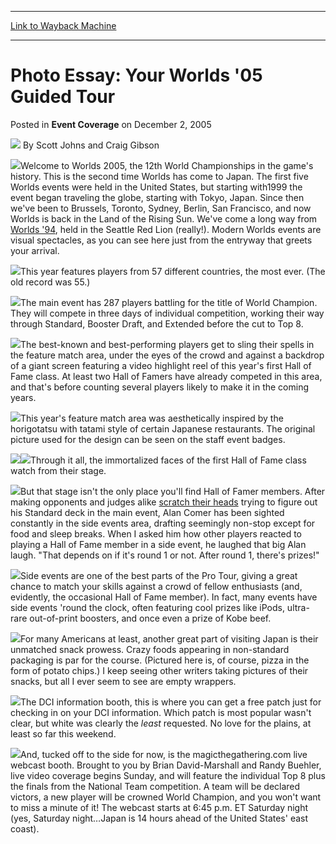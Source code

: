 
---
[Link to Wayback Machine](https://web.archive.org/web/20161008053853/http://magic.wizards.com/en/articles/archive/event-coverage/photo-essay-your-worlds-05-guided-tour-2005-12-02)

[_metadata_:author]:- "Scott Johns and Craig Gibson"
[_metadata_:generator]:- "Drupal 7 (http://drupal.org)"
[_metadata_:node]:- "588776"
[_metadata_:publish_date]:- "2005-12-02"
[_metadata_:source]:- "div-main-content"
[_metadata_:title]:- "Photo Essay: Your Worlds '05 Guided Tour"
[_metadata_:wayback_capture_timestamp]:- "2016-10-08 05:38:53"
[_metadata_:wayback_raw_url]:- "https://web.archive.org/web/20161008053853id_/http://magic.wizards.com/en/articles/archive/event-coverage/photo-essay-your-worlds-05-guided-tour-2005-12-02"
[_metadata_:wayback_url]:- "http://magic.wizards.com/en/articles/archive/event-coverage/photo-essay-your-worlds-05-guided-tour-2005-12-02"
---


Photo Essay: Your Worlds '05 Guided Tour
========================================



 Posted in **Event Coverage**
 on December 2, 2005 






![](https://media.magic.wizards.com/styles/auth_small/public/generic-avatar-150_119.png)
By Scott Johns and Craig Gibson











![](https://media.magic.wizards.com/image_legacy_migration/sideboard/images/worlds05/day2e.jpg)Welcome to Worlds 2005, the 12th World Championships in the game's history. This is the second time Worlds has come to Japan. The first five Worlds events were held in the United States, but starting with1999 the event began traveling the globe, starting with Tokyo, Japan. Since then we've been to Brussels, Toronto, Sydney, Berlin, San Francisco, and now Worlds is back in the Land of the Rising Sun. We've come a long way from [Worlds '94](http://archive.wizards.com/Magic/Magazine/Article.aspx?x=mtgcom/feature/226), held in the Seattle Red Lion (really!). Modern Worlds events are visual spectacles, as you can see here just from the entryway that greets your arrival.


![](https://media.magic.wizards.com/image_legacy_migration/sideboard/images/worlds05/pe_flags.jpg)This year features players from 57 different countries, the most ever. (The old record was 55.)


![](https://media.magic.wizards.com/image_legacy_migration/sideboard/images/worlds05/pe_main.jpg)The main event has 287 players battling for the title of World Champion. They will compete in three days of individual competition, working their way through Standard, Booster Draft, and Extended before the cut to Top 8.


![](https://media.magic.wizards.com/image_legacy_migration/sideboard/images/worlds05/pe_fma.jpg)The best-known and best-performing players get to sling their spells in the feature match area, under the eyes of the crowd and against a backdrop of a giant screen featuring a video highlight reel of this year's first Hall of Fame class. At least two Hall of Famers have already competed in this area, and that's before counting several players likely to make it in the coming years.


![](https://media.magic.wizards.com/image_legacy_migration/sideboard/images/worlds05/pe_fmae.jpg)This year's feature match area was aesthetically inspired by the horigotatsu with tatami style of certain Japanese restaurants. The original picture used for the design can be seen on the staff event badges.


![](https://media.magic.wizards.com/image_legacy_migration/sideboard/images/worlds05/pe_badge.jpg)![](https://media.magic.wizards.com/image_legacy_migration/sideboard/images/worlds05/pe_hof.jpg)Through it all, the immortalized faces of the first Hall of Fame class watch from their stage.


![](https://media.magic.wizards.com/image_legacy_migration/sideboard/images/worlds05/pe_alan.jpg)But that stage isn't the only place you'll find Hall of Famer members. After making opponents and judges alike [scratch their heads](http://archive.wizards.com/Magic/Magazine/Article.aspx?x=mtgevent/worlds05/r2) trying to figure out his Standard deck in the main event, Alan Comer has been sighted constantly in the side events area, drafting seemingly non-stop except for food and sleep breaks. When I asked him how other players reacted to playing a Hall of Fame member in a side event, he laughed that big Alan laugh. "That depends on if it's round 1 or not. After round 1, there's prizes!"


![](https://media.magic.wizards.com/image_legacy_migration/sideboard/images/worlds05/pe_events.jpg)Side events are one of the best parts of the Pro Tour, giving a great chance to match your skills against a crowd of fellow enthusiasts (and, evidently, the occasional Hall of Fame member). In fact, many events have side events 'round the clock, often featuring cool prizes like iPods, ultra-rare out-of-print boosters, and once even a prize of Kobe beef.


![](https://media.magic.wizards.com/image_legacy_migration/sideboard/images/worlds05/pe_snacks.jpg)For many Americans at least, another great part of visiting Japan is their unmatched snack prowess. Crazy foods appearing in non-standard packaging is par for the course. (Pictured here is, of course, pizza in the form of potato chips.) I keep seeing other writers taking pictures of their snacks, but all I ever seem to see are empty wrappers.


![](https://media.magic.wizards.com/image_legacy_migration/sideboard/images/worlds05/pe_infob.jpg)The DCI information booth, this is where you can get a free patch just for checking in on your DCI information. Which patch is most popular wasn't clear, but white was clearly the *least* requested. No love for the plains, at least so far this weekend.


![](https://media.magic.wizards.com/image_legacy_migration/sideboard/images/worlds05/pe_booth.jpg)And, tucked off to the side for now, is the magicthegathering.com live webcast booth. Brought to you by Brian David-Marshall and Randy Buehler, live video coverage begins Sunday, and will feature the individual Top 8 plus the finals from the National Team competition. A team will be declared victors, a new player will be crowned World Champion, and you won't want to miss a minute of it! The webcast starts at 6:45 p.m. ET Saturday night (yes, Saturday night…Japan is 14 hours ahead of the United States' east coast).








